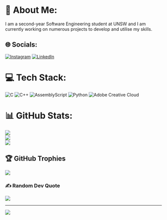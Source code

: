 # 💫 About Me:
I am a second-year Software Engineering student at UNSW and I am currently working on numerous projects to develop and utilise my skills.<br>


## 🌐 Socials:
[![Instagram](https://img.shields.io/badge/Instagram-%23E4405F.svg?logo=Instagram&logoColor=white)](https://instagram.com/zayanfarazi) [![LinkedIn](https://img.shields.io/badge/LinkedIn-%230077B5.svg?logo=linkedin&logoColor=white)](https://linkedin.com/in/zayan-farazi) 

# 💻 Tech Stack:
![C](https://img.shields.io/badge/c-%2300599C.svg?style=for-the-badge&logo=c&logoColor=white) ![C++](https://img.shields.io/badge/c++-%2300599C.svg?style=for-the-badge&logo=c%2B%2B&logoColor=white) ![AssemblyScript](https://img.shields.io/badge/assembly%20script-%23000000.svg?style=for-the-badge&logo=assemblyscript&logoColor=white) ![Python](https://img.shields.io/badge/python-3670A0?style=for-the-badge&logo=python&logoColor=ffdd54) ![Adobe Creative Cloud](https://img.shields.io/badge/Adobe%20Creative%20Cloud-DA1F26.svg?style=for-the-badge&logo=Adobe%20Creative%20Cloud&logoColor=white)
# 📊 GitHub Stats:
![](https://github-readme-stats.vercel.app/api?username=zayan-farazi&theme=dracula&hide_border=false&include_all_commits=true&count_private=true)<br/>
![](https://github-readme-streak-stats.herokuapp.com/?user=zayan-farazi&theme=dracula&hide_border=false)<br/>
![](https://github-readme-stats.vercel.app/api/top-langs/?username=zayan-farazi&theme=dracula&hide_border=false&include_all_commits=true&count_private=true&layout=compact)

## 🏆 GitHub Trophies
![](https://github-profile-trophy.vercel.app/?username=zayan-farazi&theme=dracula&no-frame=false&no-bg=false&margin-w=4)

### ✍️ Random Dev Quote
![](https://quotes-github-readme.vercel.app/api?type=horizontal&theme=tokyonight)

---
[![](https://visitcount.itsvg.in/api?id=zayan-farazi&icon=2&color=8)](https://visitcount.itsvg.in)

<!-- Proudly created with GPRM ( https://gprm.itsvg.in ) -->
